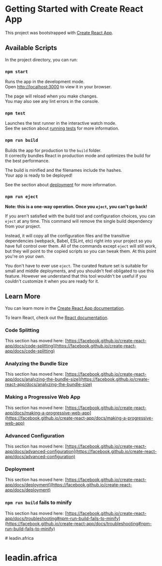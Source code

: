 # Getting Started with Create React App

This project was bootstrapped with [Create React App](https://github.com/facebook/create-react-app).

## Available Scripts

In the project directory, you can run:

### `npm start`

Runs the app in the development mode.\
Open [http://localhost:3000](http://localhost:3000) to view it in your browser.

The page will reload when you make changes.\
You may also see any lint errors in the console.

### `npm test`

Launches the test runner in the interactive watch mode.\
See the section about [running tests](https://facebook.github.io/create-react-app/docs/running-tests) for more information.

### `npm run build`

Builds the app for production to the `build` folder.\
It correctly bundles React in production mode and optimizes the build for the best performance.

The build is minified and the filenames include the hashes.\
Your app is ready to be deployed!

See the section about [deployment](https://facebook.github.io/create-react-app/docs/deployment) for more information.

### `npm run eject`

**Note: this is a one-way operation. Once you `eject`, you can't go back!**

If you aren't satisfied with the build tool and configuration choices, you can `eject` at any time. This command will remove the single build dependency from your project.

Instead, it will copy all the configuration files and the transitive dependencies (webpack, Babel, ESLint, etc) right into your project so you have full control over them. All of the commands except `eject` will still work, but they will point to the copied scripts so you can tweak them. At this point you're on your own.

You don't have to ever use `eject`. The curated feature set is suitable for small and middle deployments, and you shouldn't feel obligated to use this feature. However we understand that this tool wouldn't be useful if you couldn't customize it when you are ready for it.

## Learn More

You can learn more in the [Create React App documentation](https://facebook.github.io/create-react-app/docs/getting-started).

To learn React, check out the [React documentation](https://reactjs.org/).

### Code Splitting

This section has moved here: [https://facebook.github.io/create-react-app/docs/code-splitting](https://facebook.github.io/create-react-app/docs/code-splitting)

### Analyzing the Bundle Size

This section has moved here: [https://facebook.github.io/create-react-app/docs/analyzing-the-bundle-size](https://facebook.github.io/create-react-app/docs/analyzing-the-bundle-size)

### Making a Progressive Web App

This section has moved here: [https://facebook.github.io/create-react-app/docs/making-a-progressive-web-app](https://facebook.github.io/create-react-app/docs/making-a-progressive-web-app)

### Advanced Configuration

This section has moved here: [https://facebook.github.io/create-react-app/docs/advanced-configuration](https://facebook.github.io/create-react-app/docs/advanced-configuration)

### Deployment

This section has moved here: [https://facebook.github.io/create-react-app/docs/deployment](https://facebook.github.io/create-react-app/docs/deployment)

### `npm run build` fails to minify

This section has moved here: [https://facebook.github.io/create-react-app/docs/troubleshooting#npm-run-build-fails-to-minify](https://facebook.github.io/create-react-app/docs/troubleshooting#npm-run-build-fails-to-minify)



<!-- 

  <StyledSwiperCoursePage
            style={{
              "--swiper-navigation-color": "#fff",
              "--swiper-pagination-color": "#fff"
            }}
            modules={[Lazy, Navigation, Pagination, Scrollbar, Autoplay]}
            spaceBetween={50}
            slidesPerView={1}
            loop={true}
            autoplay={{
              delay: 2500,
              disableOnInteraction: false
            }}
            pagination={{
              dynamicBullets: true,
              clickable: true
            }}
            navigation={true} // pagination={{  }}
            className={className}
            lazy={true}>
            <>
              <SwiperSlide>
                <CoursesHeader>
                  <AdBackgroundFilter>
                    <H3>La formation pratique au service de l Afrique</H3>
                    {/* <Button
                      onClick={() => {
                        router.push("/login");
                      }}
                      // buttonLabel="Se connecter"
                      bg="#FFB100"
                      color="white"
                      px={15}
                      py={15}
                      width="20%">
                      Se connecter
                    </Button> */}
                  </AdBackgroundFilter>
                  {/* <CategoryImage src={category.image} alt={category.image} /> */}
                </CoursesHeader>
              </SwiperSlide>
              <SwiperSlide>
                <CoursesHeader>
                  <AdBackgroundFilter>
                    <H3>Des cours sur mesures rien que pour vous</H3>
                    {/* <Button
                      onClick={() => {
                        router.push("/login");
                      }}
                      // buttonLabel="Se connecter"
                      bg="#FFB100"
                      color="white"
                      px={15}
                      py={15}
                      width="20%">
                      Se connecter
                    </Button> */}
                  </AdBackgroundFilter>
                  {/* <CategoryImage src={category.image} alt={category.image} /> */}
                </CoursesHeader>
              </SwiperSlide>
              {/* <span>{_course.name}</span> */}
            </>
            {/* ))} */}
          </StyledSwiperCoursePage> --># leadin.africa
# leadin.africa
